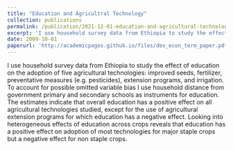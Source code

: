 ```yaml
---
title: "Education and Agricultral Technology"
collection: publications
permalink: /publication/2021-12-01-education-and-agricultural-technology
excerpt: 'I use household survey data from Ethiopia to study the effect of education on the adoption of agricultural technologies using distance from household as an instrument for years of education.'
date: 2009-10-01
paperurl: 'http://academicpages.github.io/files/dev_econ_term_paper.pdf'
---
```


I use household survey data from Ethiopia to study the effect of education on the adoption of five agricultural technologies: improved seeds, fertilizer, preventative measures (e.g. pesticides), extension programs, and irrigation. To account for possible omitted variable bias I use household distance from government primary and secondary schools as instruments for education. The estimates indicate that overall education has a positive effect on all agricultural technologies studied, except for the use of agricultural extension programs for which education has a negative effect. Looking into heterogeneous effects of education across crops reveals that education has a positive effect on adoption of most technologies for major staple crops but a negative effect for non staple crops.

